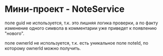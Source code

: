 # Мини-проект - NoteService

поле guid не используется, т.к. это лишняя логика проверки, а по факту изменение одного символа в комментарии уже приведет к появлению "нового".

поле ownerId не используется, т.к. есть уникальное поле noteId, по которому ownerId можно получить.
